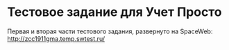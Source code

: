 # Тестовое задание для  Учет Просто
Первая и вторая части тестового задания, развернуто на SpaceWeb: http://zcc1911gma.temp.swtest.ru/